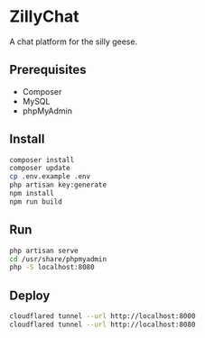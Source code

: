 # ZillyChat
A chat platform for the silly geese.

## Prerequisites
- Composer
- MySQL
- phpMyAdmin

## Install
```bash
composer install
composer update
cp .env.example .env
php artisan key:generate
npm install
npm run build
```
## Run
```bash
php artisan serve
cd /usr/share/phpmyadmin
php -S localhost:8080
```
## Deploy
```bash
cloudflared tunnel --url http://localhost:8000
cloudflared tunnel --url http://localhost:8080
```

